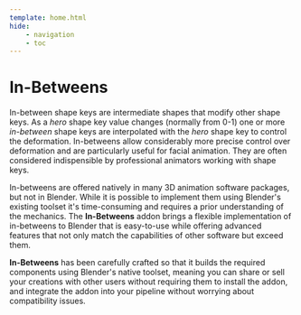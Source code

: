 ```yaml
---
template: home.html
hide:
    - navigation
    - toc
---
```


# In-Betweens

In-between shape keys are intermediate shapes that modify other shape keys.
As a *hero* shape key value changes (normally from 0-1) one or more *in-between*
shape keys are interpolated with the *hero* shape key to control the deformation.
In-betweens allow considerably more precise control over deformation and are
particularly useful for facial animation. They are often considered indispensible
by professional animators working with shape keys.

In-betweens are offered natively in many 3D animation software packages, but not
in Blender. While it is possible to implement them using Blender's existing toolset
it's time-consuming and requires a prior understanding of the mechanics. The
**In-Betweens** addon brings a flexible implementation of in-betweens to Blender
that is easy-to-use while offering advanced features that not only match the
capabilities of other software but exceed them.

**In-Betweens** has been carefully crafted so that it builds the required components
using Blender's native toolset, meaning you can share or sell your creations with
other users without requiring them to install the addon, and integrate the addon
into your pipeline without worrying about compatibility issues.
